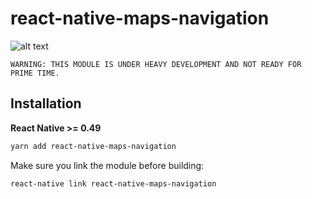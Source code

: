 # react-native-maps-navigation

![alt text](https://github.com/flyandi/react-native-maps-navigation/raw/master/docs/preview.gif "react-native-maps-navigation")


```WARNING: THIS MODULE IS UNDER HEAVY DEVELOPMENT AND NOT READY FOR PRIME TIME.```

## Installation

**React Native >= 0.49**

```bash
yarn add react-native-maps-navigation
```

Make sure you link the module before building:

```bash
react-native link react-native-maps-navigation
```
